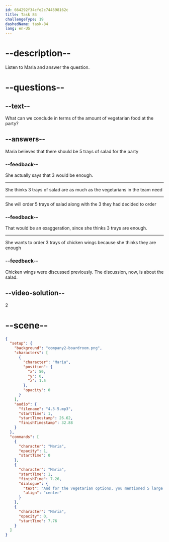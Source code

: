 ```yaml
---
id: 664292f34cfe2c744598162c
title: Task 84
challengeType: 19
dashedName: task-84
lang: en-US
---
```


<!-- (Audio) Maria: And for the vegetarian options, you mentioned 5 large trays of salad, but I think 3 large trays is enough. -->

# --description--

Listen to Maria and answer the question.

# --questions--

## --text--

What can we conclude in terms of the amount of vegetarian food at the party?

## --answers--

Maria believes that there should be 5 trays of salad for the party

### --feedback--

She actually says that 3 would be enough.

---

She thinks 3 trays of salad are as much as the vegetarians in the team need

---

She will order 5 trays of salad along with the 3 they had decided to order

### --feedback--

That would be an exaggeration, since she thinks 3 trays are enough.

---

She wants to order 3 trays of chicken wings because she thinks they are enough

### --feedback--

Chicken wings were discussed previously. The discussion, now, is about the salad.

## --video-solution--

2

# --scene--

```json
{
  "setup": {
    "background": "company2-boardroom.png",
    "characters": [
      {
        "character": "Maria",
        "position": {
          "x": 50,
          "y": 0,
          "z": 1.5
        },
        "opacity": 0
      }
    ],
    "audio": {
      "filename": "4.3-5.mp3",
      "startTime": 1,
      "startTimestamp": 26.62,
      "finishTimestamp": 32.88
    }
  },
  "commands": [
    {
      "character": "Maria",
      "opacity": 1,
      "startTime": 0
    },
    {
      "character": "Maria",
      "startTime": 1,
      "finishTime": 7.26,
      "dialogue": {
        "text": "And for the vegetarian options, you mentioned 5 large trays of salad, but I think 3 large trays is enough.",
        "align": "center"
      }
    },
    {
      "character": "Maria",
      "opacity": 0,
      "startTime": 7.76
    }
  ]
}
```
